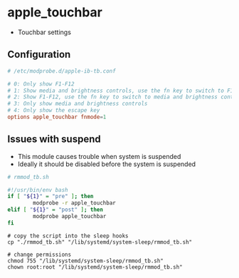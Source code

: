 # apple_touchbar

- Touchbar settings

## Configuration

```conf
# /etc/modprobe.d/apple-ib-tb.conf

# 0: Only show F1-F12
# 1: Show media and brightness controls, use the fn key to switch to F1-F12
# 2: Show F1-F12, use the fn key to switch to media and brightness controls
# 3: Only show media and brightness controls
# 4: Only show the escape key
options apple_touchbar fnmode=1
```

## Issues with suspend

- This module causes trouble when system is suspended
- Ideally it should be disabled before the system is suspended

```bash
# rmmod_tb.sh

#!/usr/bin/env bash
if [ "${1}" = "pre" ]; then
        modprobe -r apple_touchbar
elif [ "${1}" = "post" ]; then
        modprobe apple_touchbar
fi
```

```shell
# copy the script into the sleep hooks
cp "./rmmod_tb.sh" "/lib/systemd/system-sleep/rmmod_tb.sh"

# change permissions
chmod 755 "/lib/systemd/system-sleep/rmmod_tb.sh"
chown root:root "/lib/systemd/system-sleep/rmmod_tb.sh"
```
